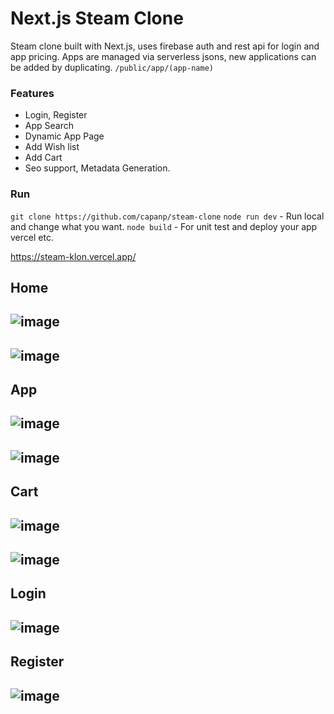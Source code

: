 # Next.js Steam Clone

Steam clone built with Next.js, uses firebase auth and rest api for login and app pricing. Apps are managed via serverless jsons, new applications can be added by duplicating. `/public/app/(app-name)`

### Features
  - Login, Register
  - App Search
  - Dynamic App Page
  - Add Wish list
  - Add Cart
  - Seo support, Metadata Generation.

### Run
`git clone https://github.com/capanp/steam-clone`
`node run dev` - Run local and change what you want.
`node build` - For unit test and deploy your app vercel etc.

https://steam-klon.vercel.app/

## Home
![image](https://github.com/user-attachments/assets/ebb38acf-2c3e-4e9b-9646-38b191f6a177)
-
![image](https://github.com/user-attachments/assets/3cc8b648-9ecf-4791-88b6-8e781803b678)
-
## App
![image](https://github.com/user-attachments/assets/3ea18823-86d5-4aaf-8bad-6a8cfa3f749c)
-
![image](https://github.com/user-attachments/assets/14f3ddd4-daba-47b8-85de-4446f6ffceee)
-
## Cart
![image](https://github.com/user-attachments/assets/d674ff62-00a6-4aaa-a7ec-3f6abbbc1d67)
-
![image](https://github.com/user-attachments/assets/0f3cffc0-13f8-482b-8999-f5860f91f13a)
-
## Login
![image](https://github.com/user-attachments/assets/018c75fa-a577-465d-bf8d-295319118f54)
-
## Register
![image](https://github.com/user-attachments/assets/918c3dd5-b06a-4134-97c3-7bbd51fdbef9)
-



